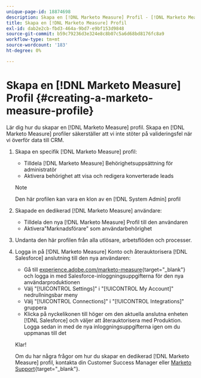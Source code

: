 ```yaml
---
unique-page-id: 18874698
description: Skapa en [!DNL Marketo Measure] Profil - [!DNL Marketo Measure] - Produktdokumentation
title: Skapa en [!DNL Marketo Measure] Profil
exl-id: dab2e2cb-fbd3-464a-9bd7-e9bf153d9848
source-git-commit: b59c79236d3e324e8c8b07c5a6d68bd8176fc8a9
workflow-type: tm+mt
source-wordcount: '183'
ht-degree: 0%

---
```


# Skapa en [!DNL Marketo Measure] Profil {#creating-a-marketo-measure-profile}

Lär dig hur du skapar en [!DNL Marketo Measure] profil. Skapa en [!DNL Marketo Measure] profiler säkerställer att vi inte stöter på valideringsfel när vi överför data till CRM.

1. Skapa en specifik [!DNL Marketo Measure] profil:

   * Tilldela [!DNL Marketo Measure] Behörighetsuppsättning för administratör
   * Aktivera behörighet att visa och redigera konverterade leads

   >[!NOTE]
   >
   >Den här profilen kan vara en klon av en [!DNL System Admin] profil

1. Skapade en dedikerad [!DNL Marketo Measure] användare:

   * Tilldela den nya [!DNL Marketo Measure] Profil till den användaren
   * Aktivera&quot;Marknadsförare&quot; som användarbehörighet

1. Undanta den här profilen från alla utlösare, arbetsflöden och processer.
1. Logga in på [!DNL Marketo Measure] Konto och återauktorisera [!DNL Salesforce] anslutning till den nya användaren:

   * Gå till [experience.adobe.com/marketo-measure](https://experience.adobe.com/marketo-measure){target="_blank"} och logga in med Salesforce-inloggningsuppgifterna för den nya användarproduktionen
   * Välj &quot;[!UICONTROL Settings]&quot; i &quot;[!UICONTROL My Account]&quot; nedrullningsbar meny
   * Välj &quot;[!UICONTROL Connections]&quot; i &quot;[!UICONTROL Integrations]&quot; gruppera
   * Klicka på nyckelikonen till höger om den aktuella anslutna enheten [!DNL Salesforce] och väljer att återauktorisera med Produktion. Logga sedan in med de nya inloggningsuppgifterna igen om du uppmanas till det

   Klar!

   Om du har några frågor om hur du skapar en dedikerad [!DNL Marketo Measure] profil, kontakta din Customer Success Manager eller [Marketo Support](https://nation.marketo.com/t5/support/ct-p/Support){target="_blank"}.
